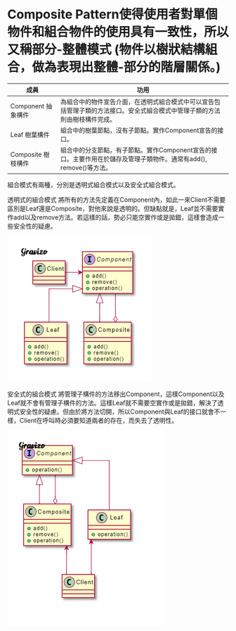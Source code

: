 # Composite Pattern使得使用者對單個物件和組合物件的使用具有一致性，所以又稱部分-整體模式 (物件以樹狀結構組合，做為表現出整體-部分的階層關係。)

| 成員               | 功用                                                                                                                       |
|--------------------|----------------------------------------------------------------------------------------------------------------------------|
| Component 抽象構件 | 為組合中的物件宣告介面，在透明式組合模式中可以宣告包括管理子類的方法接口。安全式組合模式中管理子類的方法則由樹枝構件完成。 |
| Leaf 樹葉構件      | 組合中的樹葉節點，沒有子節點。實作Component宣告的接口。                                                                    |
| Composite 樹枝構件 | 組合中的分支節點，有子節點。實作Component宣告的接口。主要作用在於儲存及管理子類物件。通常有add(), remove()等方法。         |

組合模式有兩種，分別是透明式組合模式以及安全式組合模式。


透明式的組合模式
將所有的方法先定義在Component內，如此一來Client不需要區別是Leaf還是Composite，對他來說是透明的。但缺點就是，Leaf並不需要實作add以及remove方法。若這樣的話，勢必只能空實作或是拋錯，這樣會造成一些安全性的疑慮。


![img.png](img.png)


安全式的組合模式
將管理子構件的方法移出Component，這樣Component以及Leaf就不會有管理子構件的方法。這樣Leaf就不需要空實作或是拋錯，解決了透明式安全性的疑慮。但由於將方法切開，所以Component與Leaf的接口就會不一樣，Client在呼叫時必須要知道兩者的存在，而失去了透明性。


![img_1.png](img_1.png)




